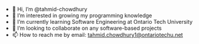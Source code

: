 - 👋 Hi, I’m @tahmid-chowdhury
- 👀 I’m interested in growing my programming knowledge
- 🌱 I’m currently learning Software Engineering at Ontario Tech University
- 💞️ I’m looking to collaborate on any software-based projects
- 📫 How to reach me by email: tahmid.chowdhury1@ontariotechu.net

<!---
tahmid-chowdhury/tahmid-chowdhury is a ✨ special ✨ repository because its `README.md` (this file) appears on your GitHub profile.
You can click the Preview link to take a look at your changes.
--->

